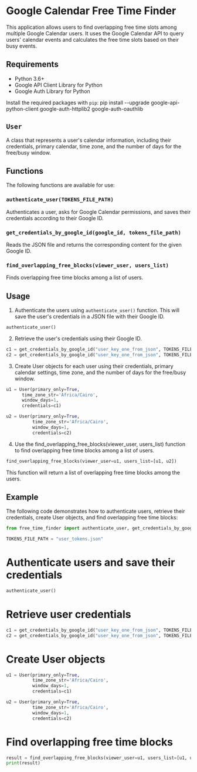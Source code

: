 # Google Calendar Free Time Finder

This application allows users to find overlapping free time slots among multiple Google Calendar users. It uses the Google Calendar API to query users' calendar events and calculates the free time slots based on their busy events.

## Requirements

- Python 3.6+
- Google API Client Library for Python
- Google Auth Library for Python

Install the required packages with `pip`:
pip install --upgrade google-api-python-client google-auth-httplib2 google-auth-oauthlib

## `User`

A class that represents a user's calendar information, including their credentials, primary calendar, time zone, and the number of days for the free/busy window.

## Functions

The following functions are available for use:

### `authenticate_user(TOKENS_FILE_PATH)`

Authenticates a user, asks for Google Calendar permissions, and saves their credentials according to their Google ID.

### `get_credentials_by_google_id(google_id, tokens_file_path)`

Reads the JSON file and returns the corresponding content for the given Google ID.



### `find_overlapping_free_blocks(viewer_user, users_list)`

Finds overlapping free time blocks among a list of users.

## Usage

1. Authenticate the users using `authenticate_user()` function. This will save the user's credentials in a JSON file with their Google ID.

```python
authenticate_user()
```

2. Retrieve the user's credentials using their Google ID.
  ```python
  c1 = get_credentials_by_google_id("user_key_one_from_json", TOKENS_FILE_PATH)
  c2 = get_credentials_by_google_id("user_key_one_from_json", TOKENS_FILE_PATH)
  ```
  
 3. Create User objects for each user using their credentials, primary calendar settings, time zone, and the number of days for the free/busy window.
  ```python
  u1 = User(primary_only=True,
        time_zone_str='Africa/Cairo',
        window_days=1,
        credentials=c1)

  u2 = User(primary_only=True,
            time_zone_str='Africa/Cairo',
            window_days=1,
            credentials=c2)
   ```
 4. Use the find_overlapping_free_blocks(viewer_user, users_list) function to find overlapping free time blocks among a list of users.
  ```python
  find_overlapping_free_blocks(viewer_user=u1, users_list=[u1, u2])
  ```
This function will return a list of overlapping free time blocks among the users.


## Example

The following code demonstrates how to authenticate users, retrieve their credentials, create User objects, and find overlapping free time blocks:
```python
from free_time_finder import authenticate_user, get_credentials_by_google_id, User, find_overlapping_free_blocks

TOKENS_FILE_PATH = "user_tokens.json"
```

# Authenticate users and save their credentials
```python
authenticate_user()
```

# Retrieve user credentials
```python
c1 = get_credentials_by_google_id("user_key_one_from_json", TOKENS_FILE_PATH)
c2 = get_credentials_by_google_id("user_key_one_from_json", TOKENS_FILE_PATH)
```

# Create User objects
```python
u1 = User(primary_only=True,
          time_zone_str='Africa/Cairo',
          window_days=1,
          credentials=c1)

u2 = User(primary_only=True,
          time_zone_str='Africa/Cairo',
          window_days=1,
          credentials=c2)
```
# Find overlapping free time blocks
```python
result = find_overlapping_free_blocks(viewer_user=u1, users_list=[u1, u2])
print(result)
```




    

    



